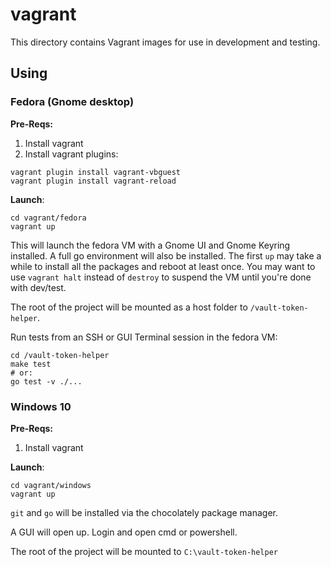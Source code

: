 vagrant
=======

This directory contains Vagrant images for use in development and testing.

Using
-----


### Fedora (Gnome desktop)

**Pre-Reqs:**

1. Install vagrant
2. Install vagrant plugins:

```
vagrant plugin install vagrant-vbguest
vagrant plugin install vagrant-reload
```

**Launch**:

```
cd vagrant/fedora
vagrant up
```

This will launch the fedora VM with a Gnome UI and Gnome Keyring installed.
A full go environment will also be installed. The first `up` may take a while
to install all the packages and reboot at least once. You may want to use
`vagrant halt` instead of `destroy` to suspend the VM until you're done
with dev/test.

The root of the project will be mounted as a host folder to `/vault-token-helper`.

Run tests from an SSH or GUI Terminal session in the fedora VM:

```
cd /vault-token-helper
make test
# or:
go test -v ./...
```

### Windows 10

**Pre-Reqs:**

1. Install vagrant

**Launch**:

```
cd vagrant/windows
vagrant up
```

`git` and `go` will be installed via the chocolately package manager.

A GUI will open up. Login and open cmd or powershell.

The root of the project will be mounted to `C:\vault-token-helper`
